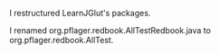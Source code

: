 I restructured LearnJGlut's packages.

I renamed org.pflager.redbook.AllTestRedbook.java to org.pflager.redbook.AllTest.



